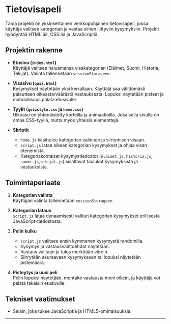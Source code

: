 
# Tietovisapeli

Tämä projekti on yksinkertainen verkkopohjainen tietovisapeli, jossa käyttäjä valitsee kategorian ja vastaa siihen liittyviin kysymyksiin. Projekti hyödyntää HTML:ää, CSS:ää ja JavaScriptiä.

## Projektin rakenne

- **Etusivu (`index.html`)**  
  Käyttäjä valitsee haluamansa visakategorian (Eläimet, Suomi, Historia, Tekijät). Valinta tallennetaan `sessionStorageen`.

- **Visasivu (`quiz.html`)**  
  Kysymykset näytetään yksi kerrallaan. Käyttäjä saa välittömästi palautteen oikeasta/väärästä vastauksesta. Lopuksi näytetään pisteet ja mahdollisuus palata etusivulle.

- **Tyylit (`quizstyle.css` ja `home.css`)**  
  Ulkoasu on yhtenäistetty korteilla ja animaatioilla. Jokaisella sivulla on omaa CSS-tyyliä, mutta myös yhteisiä elementtejä.

- **Skriptit**  
  - `home.js` käsittelee kategorian valinnan ja siirtymisen visaan.
  - `script.js` lataa oikean kategorian kysymykset ja ohjaa visan etenemistä.
  - Kategoriakohtaiset kysymystiedostot (`eläimet.js`, `historia.js`, `suomi.js`,`tekijät.js`) sisältävät taulukot kysymyksistä ja vastauksista.

## Toimintaperiaate

1. **Kategorian valinta**  
   Käyttäjän valinta tallennetaan `sessionStorageen`.

2. **Kategorian lataus**  
   `script.js` lataa dynaamisesti valitun kategorian kysymykset erillisestä JavaScript-tiedostosta.

3. **Pelin kulku**  
   - `script.js` valitsee ensin kymmenen kysymystä randomilla.
   - Kysymys ja vastausvaihtoehdot näytetään.
   - Vastaus valitaan ja tulos merkitään värein.
   - Siirrytään seuraavaan kysymykseen tai lopuksi näytetään pistemäärä.

4. **Pisteytys ja uusi peli**  
   Pelin lopuksi näytetään, montako vastausta meni oikein, ja käyttäjä voi palata takaisin etusivulle.


## Tekniset vaatimukset

- Selain, joka tukee JavaScriptiä ja HTML5-ominaisuuksia.

---